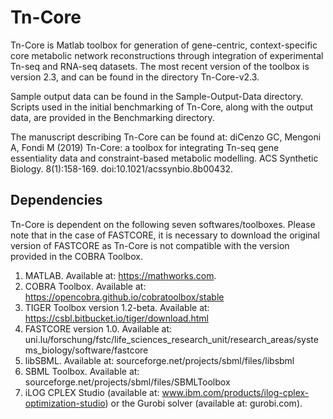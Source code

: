 # Tn-Core

Tn-Core is Matlab toolbox for generation of gene-centric, context-specific core metabolic network reconstructions through integration of experimental Tn-seq and RNA-seq datasets. The most recent version of the toolbox is version 2.3, and can be found in the directory Tn-Core-v2.3.

Sample output data can be found in the Sample-Output-Data directory. Scripts used in the initial benchmarking of Tn-Core, along with the output data, are provided in the Benchmarking directory.

The manuscript describing Tn-Core can be found at:
diCenzo GC, Mengoni A, Fondi M (2019) Tn-Core: a toolbox for integrating Tn-seq gene essentiality data and constraint-based metabolic modelling. ACS Synthetic Biology. 8(1):158-169. doi:10.1021/acssynbio.8b00432.

## Dependencies

Tn-Core is dependent on the following seven softwares/toolboxes. Please note that in the case of FASTCORE, it is necessary to download the original version of FASTCORE as Tn-Core is not compatible with the version provided in the COBRA Toolbox.

1.    MATLAB. Available at: https://mathworks.com.
2.    COBRA Toolbox. Available at: https://opencobra.github.io/cobratoolbox/stable
3.    TIGER Toolbox version 1.2-beta. Available at: https://csbl.bitbucket.io/tiger/download.html
4.    FASTCORE version 1.0. Available at: uni.lu/forschung/fstc/life_sciences_research_unit/research_areas/systems_biology/software/fastcore
5.    libSBML. Available at: sourceforge.net/projects/sbml/files/libsbml
6.    SBML Toolbox. Available at: sourceforge.net/projects/sbml/files/SBMLToolbox
7.    iLOG CPLEX Studio (available at: www.ibm.com/products/ilog-cplex-optimization-studio) or the Gurobi solver (available at: gurobi.com).
